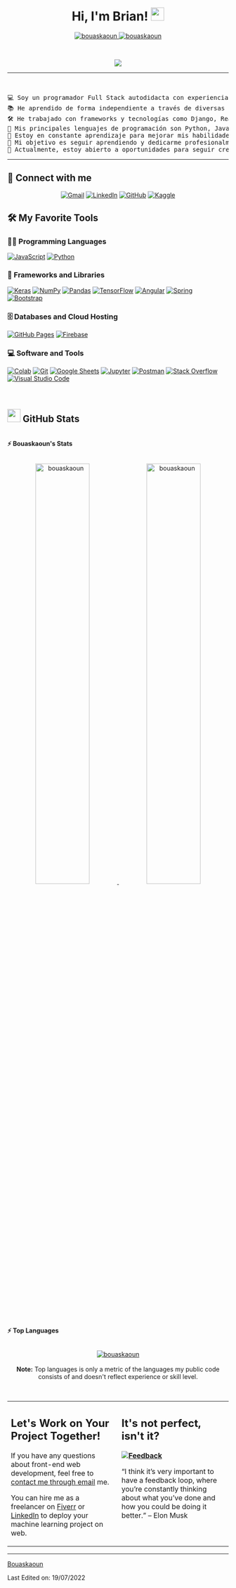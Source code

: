 <h1 align="center">
Hi, I'm Brian!
	<a href="[https://github.com/briancoding404](https://github.com/briancoding404)" target="_self">
		<img src="https://media.giphy.com/media/hvRJCLFzcasrR4ia7z/giphy.gif" width="30">
	</a>
</h1>
<p align="center">
	<a href="[https://github.com/Bouaskaoun](https://github.com/briancoding404)">
		<img src="https://komarev.com/ghpvc/?username=bouaskaoun&label=Profile%20views&color=0e75b6&style=flat" alt="bouaskaoun" />
	</a>
	<a href="[https://github.com/briancoding404](https://github.com/briancoding404)">
		<img src="https://img.shields.io/github/followers/briancoding404?label=Followers" alt="bouaskaoun" />
	</a>
</p>
<br/>
<p align="center">
	<a href="[https://github.com/briancoding404](https://github.com/briancoding404)">
		<img src="https://readme-typing-svg.herokuapp.com?lines=Backend+Developer+;DS%20|%20AI%20|%20ML%20Enthusiastic;Always%20learning%20new%20things&center=true&width=380&height=45">
	</a>
</p>

<hr>

<pre>


💻 Soy un programador Full Stack autodidacta con experiencia en desarrollo de aplicaciones y scripting para servidores de videojuegos.  
📚 He aprendido de forma independiente a través de diversas plataformas, cursos en línea y documentación.  
🛠️ He trabajado con frameworks y tecnologías como Django, React, Express, ESX y QBCore, y actualmente desarrollo proyectos en servidores de FiveM utilizando Lua y ESX.  
🌟 Mis principales lenguajes de programación son Python, JavaScript, HTML, CSS y Lua.  
🌱 Estoy en constante aprendizaje para mejorar mis habilidades y consolidarme en el campo del desarrollo.  
🚩 Mi objetivo es seguir aprendiendo y dedicarme profesionalmente a la programación.  
🤔 Actualmente, estoy abierto a oportunidades para seguir creciendo en el mundo del desarrollo y colaborar en proyectos desafiantes. 
</pre>
<hr>

## 🤝 Connect with me
<p align="center">
	<a href="mailto:bouaskaoun.mohammed@gmail.com"><img img src="https://img.shields.io/badge/gmail-%23EA4335.svg?style=plastic&logo=gmail&logoColor=white" alt="Gmail"/></a>
	<a href="https://www.linkedin.com/in/bouaskaoun/"><img src="https://img.shields.io/badge/linkedin-%230A66C2.svg?style=plastic&logo=linkedin&logoColor=white" alt="LinkedIn"/></a>
	<a href="https://github.com/Bouaskaoun"><img src="https://img.shields.io/badge/github-%23181717.svg?style=plastic&logo=github&logoColor=white" alt="GitHub"/></a>
	<a href="https://www.kaggle.com/bouaskaounmohammed"><img src="https://img.shields.io/badge/kaggle-%230A66C2.svg?style=plastic&logo=kaggle&logoColor=white" alt="Kaggle"/></a>
</p>

## 🛠️ My Favorite Tools

### 👨‍💻 Programming Languages

<p>
    <a href="https://github.com/Bouaskaoun"><img alt="JavaScript" src="https://img.shields.io/badge/JavaScript%20-%23F7DF1E.svg?logo=javascript&logoColor=black"></a>
    <a href="https://github.com/Bouaskaoun"><img alt="Python" src="https://img.shields.io/badge/Python%20-%2314354C.svg?logo=python&logoColor=white"></a>

### 🧰 Frameworks and Libraries

<p>
    <a href="https://github.com/Bouaskaoun"><img alt="Keras" src="https://img.shields.io/badge/Keras%20-%23D00000.svg?logo=Keras&logoColor=white"></a>
    <a href="https://github.com/Bouaskaoun"><img alt="NumPy" src="https://img.shields.io/badge/Numpy%20-%23013243.svg?logo=numpy&logoColor=white"></a>
    <a href="https://github.com/Bouaskaoun"><img alt="Pandas" src="https://img.shields.io/badge/Pandas%20-%23150458.svg?logo=pandas&logoColor=white"></a>
    <a href="https://github.com/Bouaskaoun"><img alt="TensorFlow" src="https://img.shields.io/badge/TensorFlow%20-%23FF6F00.svg?logo=TensorFlow&logoColor=white"></a>
    <a href="https://github.com/Bouaskaoun"><img alt="Angular" src="https://img.shields.io/badge/Angular%20-%23D00000.svg?logo=Angular&logoColor=white"></a>
    <a href="https://github.com/Bouaskaoun"><img alt="Spring" src="https://img.shields.io/badge/Spring%20Boot%20-%2334A853.svg?logo=Springboot&logoColor=white"></a>
    <a href="https://github.com/Bouaskaoun"><img alt="Bootstrap" src="https://img.shields.io/badge/Bootstrap%20-%23150458.svg?logo=Bootstrap&logoColor=white"></a>
</p>

### 🗄️ Databases and Cloud Hosting

<p>
    <a href="https://github.com/Bouaskaoun"><img alt="GitHub Pages" src="https://img.shields.io/badge/GitHub%20Pages-%23327FC7.svg?logo=github&logoColor=white"></a>
    <a href="https://github.com/Bouaskaoun"><img alt="Firebase" src ="https://img.shields.io/badge/Firebase-%23FF6F00.svg?logo=firebase&logoColor=white"></a>
</p>

### 💻 Software and Tools

<p>
    <a href="https://github.com/Bouaskaoun"><img alt="Colab" src="https://img.shields.io/badge/Colab-00b56a.svg?logo=google-colab&logoColor=white"></a>
    <a href="https://github.com/Bouaskaoun"><img alt="Git" src="https://img.shields.io/badge/Git%20-%23F05033.svg?logo=git&logoColor=white"></a>
    <a href="https://github.com/Bouaskaoun"><img alt="Google Sheets" src="https://img.shields.io/badge/Google%20Sheets%20-%2334A853.svg?logo=google%20sheets&logoColor=white"></a>
    <a href="https://github.com/Bouaskaoun"><img alt="Jupyter" src="https://img.shields.io/badge/Jupyter%20-%23F37626.svg?logo=Jupyter&logoColor=white"></a>
    <a href="https://github.com/Bouaskaoun"><img alt="Postman" src="https://img.shields.io/badge/Postman-FF6C37?logo=postman&logoColor=white"></a>
    <a href="https://github.com/Bouaskaoun"><img alt="Stack Overflow" src="https://img.shields.io/badge/-Stack%20Overflow-FE7A16?logo=stack-overflow&logoColor=white"></a>
    <a href="https://github.com/Bouaskaoun"><img alt="Visual Studio Code" src="https://img.shields.io/badge/Visual%20Studio%20Code-0078d7.svg?logo=visual-studio-code&logoColor=white"></a>
</p>
</br>

<!--
### 👨🏽‍💻 Workspace
<p>
    <a href="https://github.com/Bouaskaoun"><img alt="Macbook Air M1" src="https://img.shields.io/badge/Apple-MacBook_Air_2020-999999?style=for-the-badge&logo=apple&logoColor=white"></a>
    <a href="https://github.com/Bouaskaoun"><img alt="Spotify" src="https://img.shields.io/badge/Spotify-1ED760?&style=for-the-badge&logo=spotify&logoColor=white"></a>
</p>
-->


## <a href="https://github.com/Bouaskaoun"><img src="https://www.blumbergdigital.com/wp-content/uploads/2020/10/stats-graphic-statistics-business-512.png" width="30"></a> GitHub Stats

<br/>
<summary><b>⚡ Bouaskaoun's Stats</b></summary>
<br/>
<p align="center">
	<a href="https://github.com/Bouaskaoun">
	<img width="49.5%" src="https://github-readme-stats.vercel.app/api?username=bouaskaoun&show_icons=true" alt="bouaskaoun">
	<img width="49.5%" src="https://github-readme-streak-stats.herokuapp.com/?user=bouaskaoun" alt="bouaskaoun">
	</a>
	<br/>
</p>
<br/>
<!--
<summary><b>⚡ Activity graph</b></summary>
<br/>
<p align="center">
	<a href="https://github.com/Bouaskaoun">
		<img src="https://activity-graph.herokuapp.com/graph?username=bouaskaoun&bg_color=ffffff&color=000000&line=000000&point=000000&area=true&hide_border=true" alt="bouaskaoun">
	</a>
</p>
<br/>
-->
<summary><b>⚡ Top Languages</b></summary>
<br/>

<p align="center">
	<a href="https://github.com/Bouaskaoun">
	<img src="https://github-readme-stats.vercel.app/api/top-langs/?username=bouaskaoun&langs_count=8&layout=compact" alt="bouaskaoun">
	</a>
	<br/>
<br/>
<b>Note:</b> Top languages is only a metric of the languages my public code consists of and doesn't reflect experience or skill level.
</p>
<br/>

<table style="border: none">
  <tr>
  <td width="50%" valign="top">

## Let's Work on Your Project Together!

If you have any questions about front-end web development, feel free to <a href="mailto:bouaskaoun.mohammed@gmail.com">contact me through email</a> me.

You can hire me as a freelancer on <a href="https://www.fiverr.com">Fiverr</a> or <a href="https://www.linkedin.com/in/bouaskaoun/">LinkedIn</a> to deploy your machine learning project on web.

  </td>
  <td width="50%" valign="top">

## It's not perfect, isn't it?

**<a href="https://github.com/Bouaskaoun"><img alt="Feedback" src="https://img.shields.io/badge/Ask%20me-anything-1abc9c.svg"></a>**

“I think it’s very important to have a feedback loop, where you’re constantly thinking about what you’ve done and how you could be doing it better.”
– Elon Musk

  </td>
  </tr>
</table>

------

[Bouaskaoun](https://github.com/Bouaskaoun)

Last Edited on: 19/07/2022
